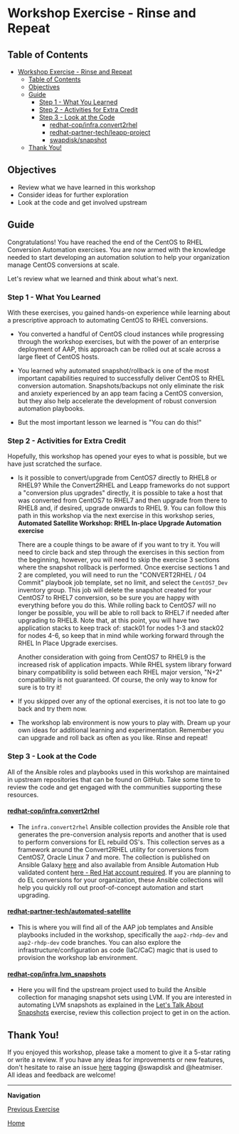 # Workshop Exercise - Rinse and Repeat

## Table of Contents

- [Workshop Exercise - Rinse and Repeat](#workshop-exercise---rinse-and-repeat)
  - [Table of Contents](#table-of-contents)
  - [Objectives](#objectives)
  - [Guide](#guide)
    - [Step 1 - What You Learned](#step-1---what-you-learned)
    - [Step 2 - Activities for Extra Credit](#step-2---activities-for-extra-credit)
    - [Step 3 - Look at the Code](#step-3---look-at-the-code)
      - [redhat-cop/infra.convert2rhel](#redhat-copinfraconvert2rhel)
      - [redhat-partner-tech/leapp-project](#redhat-partner-techleapp-project)
      - [swapdisk/snapshot](#swapdisksnapshot)
  - [Thank You!](#thank-you)

## Objectives

* Review what we have learned in this workshop
* Consider ideas for further exploration
* Look at the code and get involved upstream

## Guide

Congratulations! You have reached the end of the CentOS to RHEL Conversion Automation exercises. You are now armed with the knowledge needed to start developing an automation solution to help your organization manage CentOS conversions at scale.

Let's review what we learned and think about what's next.

### Step 1 - What You Learned

With these exercises, you gained hands-on experience while learning about a prescriptive approach to automating CentOS to RHEL conversions.

- You converted a handful of CentOS cloud instances while progressing through the workshop exercises, but with the power of an enterprise deployment of AAP, this approach can be rolled out at scale across a large fleet of CentOS hosts.

- You learned why automated snapshot/rollback is one of the most important capabilities required to successfully deliver CentOS to RHEL conversion automation. Snapshots/backups not only eliminate the risk and anxiety experienced by an app team facing a CentOS conversion, but they also help accelerate the development of robust conversion automation playbooks.

- But the most important lesson we learned is "You can do this!"

### Step 2 - Activities for Extra Credit

Hopefully, this workshop has opened your eyes to what is possible, but we have just scratched the surface.

- Is it possible to convert/upgrade from CentOS7 directly to RHEL8 or RHEL9? While the Convert2RHEL and Leapp frameworks do not support a "conversion plus upgrades" directly, it is possible to take a host that was converted from CentOS7 to RHEL7 and then upgrade from there to RHEL8 and, if desired, upgrade onwards to RHEL 9. You can follow this path in this workshop via the next exercise in this workshop series, **Automated Satellite Workshop: RHEL In-place Upgrade Automation exercise**

  There are a couple things to be aware of if you want to try it. You will need to circle back and step through the exercises in this section from the beginning, however, you will need to skip the exercise 3 sections where the snapshot rollback is performed. Once exercise sections 1 and 2 are completed, you will need to run the "CONVERT2RHEL / 04 Commit" playbook job template, set no limit, and select the `CentOS7_Dev` inventory group. This job will delete the snapshot created for your CentOS7 to RHEL7 conversion, so be sure you are happy with everything before you do this. While rolling back to CentOS7 will no longer be possible, you will be able to roll back to RHEL7 if needed after upgrading to RHEL8. Note that, at this point, you will have two application stacks to keep track of: stack01 for nodes 1-3 and stack02 for nodes 4-6, so keep that in mind while working forward through the RHEL In Place Upgrade exercises.

  Another consideration with going from CentOS7 to RHEL9 is the increased risk of application impacts. While RHEL system library forward binary compatibility is solid between each RHEL major version, "N+2" compatibility is not guaranteed. Of course, the only way to know for sure is to try it!

- If you skipped over any of the optional exercises, it is not too late to go back and try them now.

- The workshop lab environment is now yours to play with. Dream up your own ideas for additional learning and experimentation. Remember you can upgrade and roll back as often as you like. Rinse and repeat!

### Step 3 - Look at the Code

All of the Ansible roles and playbooks used in this workshop are maintained in upstream repositories that can be found on GitHub. Take some time to review the code and get engaged with the communities supporting these resources.

#### [redhat-cop/infra.convert2rhel](https://github.com/redhat-cop/infra.convert2rhel)

- The `infra.convert2rhel` Ansible collection provides the Ansible role that generates the pre-conversion analysis reports and another that is used to perform conversions for EL rebuild OS's. This collection serves as a framework around the Convert2RHEL utility for conversions from CentOS7, Oracle Linux 7 and more. The collection is published on Ansible Galaxy [here](https://galaxy.ansible.com/ui/repo/published/infra/convert2rhel/) and also available from Ansible Automation Hub validated content [here - Red Hat account required](https://console.redhat.com/ansible/automation-hub/repo/validated/infra/convert2rhel/). If you are planning to do EL conversions for your organization, these Ansible collections will help you quickly roll out proof-of-concept automation and start upgrading.

#### [redhat-partner-tech/automated-satellite](https://github.com/redhat-partner-tech/automated-satellite)

- This is where you will find all of the AAP job templates and Ansible playbooks included in the workshop, specifically the `aap2-rhdp-dev` and `aap2-rhdp-dev` code branches. You can also explore the infrastructure/configuration as code (IaC/CaC) magic that is used to provision the workshop lab environment.

#### [redhat-cop/infra.lvm_snapshots](https://github.com/redhat-cop/infra.lvm_snapshots)

- Here you will find the upstream project used to build the Ansible collection for managing snapshot sets using LVM. If you are interested in automating LVM snapshots as explained in the [Let's Talk About Snapshots](../2.2-snapshots/README.md#lvm) exercise, review this collection project to get in on the action.

## Thank You!

If you enjoyed this workshop, please take a moment to give it a 5-star rating or write a review. If you have any ideas for improvements or new features, don't hesitate to raise an issue [here](https://github.com/ansible/workshops/issues/new/choose) tagging @swapdisk and @heatmiser. All ideas and feedback are welcome!

---

**Navigation**

[Previous Exercise](../3.3-check-undo/README.md)

[Home](../README.md)
